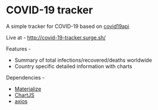 # COVID-19 tracker

A simple tracker for COVID-19 based on [covid19api](https://covid19api.com/)

Live at - http://covid-19-tracker.surge.sh/

Features - 
* Summary of total infections/recovered/deaths worldwide
* Country specific detailed information with charts

Dependencies -

* [Materialize](https://materializecss.com/)
* [ChartJS](https://www.chartjs.org/)
* [axios](https://github.com/axios/axios)

